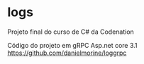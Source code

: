 # logs
Projeto final do curso de C# da Codenation


Código do projeto em gRPC Asp.net core 3.1
https://github.com/danielmorine/loggrpc
